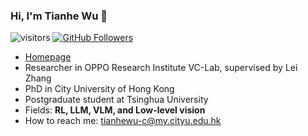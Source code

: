 ### Hi, I'm Tianhe Wu 👋

![visitors](https://visitor-badge.laobi.icu/badge?page_id=TianheWu/TianheWu)
[![GitHub Followers](https://img.shields.io/github/followers/TianheWu?style=social)](https://github.com/TianheWu)

- [Homepage](https://tianhewu.github.io/tianhe-page/)
- Researcher in OPPO Research Institute VC-Lab, supervised by Lei Zhang
- PhD in City University of Hong Kong
- Postgraduate student at Tsinghua University
- Fields: **RL, LLM, VLM, and Low-level vision**
- How to reach me: tianhewu-c@my.cityu.edu.hk
